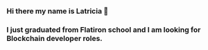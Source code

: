 ### Hi there my name is Latricia 👋
### I just graduated from Flatiron school and I am looking for Blockchain developer roles.

<!--
**nickatnight23/nickatnight23** is a ✨ _special_ ✨ repository because its `README.md` (this file) appears on your GitHub profile.

Here are some ideas to get you started:

- 🔭 I’m currently working on blockchain development
- 🌱 I’m currently learning solidity, web3, truffle, hardhat
- 👯 I’m looking to collaborate on blockchain projects
- 🤔 I’m looking to pair program
- 💬 Ask me about ...
- 📫 How to reach me: https://www.linkedin.com/in/lnickelberry/
- 😄 Pronouns: she
- ⚡ Fun fact: I won a dunking contest
-->
